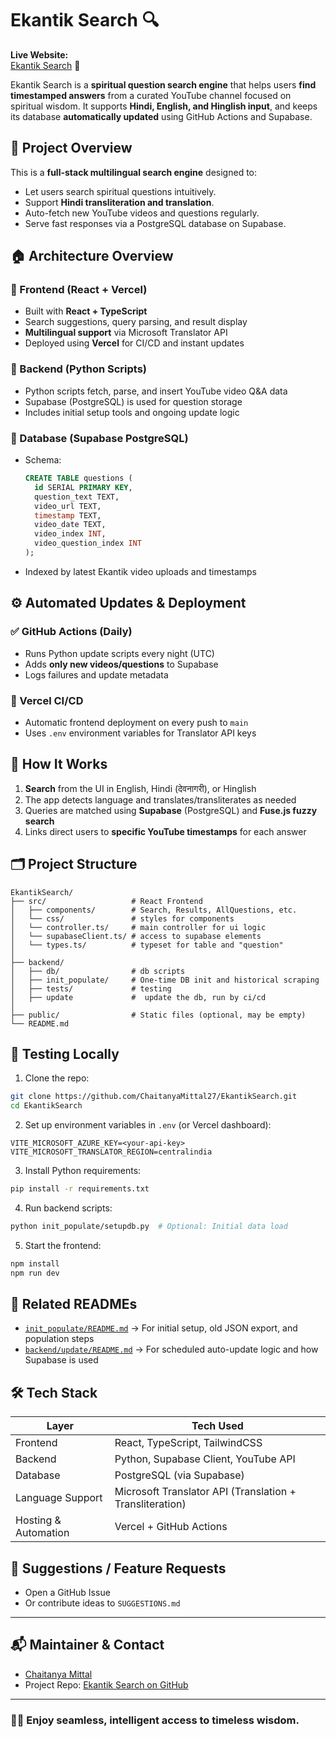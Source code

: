 # Ekantik Search 🔍

**Live Website:**  
[Ekantik Search](https://ekantiksearch.vercel.app/) 🚀

Ekantik Search is a **spiritual question search engine** that helps users **find timestamped answers** from a curated YouTube channel focused on spiritual wisdom. It supports **Hindi, English, and Hinglish input**, and keeps its database **automatically updated** using GitHub Actions and Supabase.

## 🌟 Project Overview

This is a **full-stack multilingual search engine** designed to:

- Let users search spiritual questions intuitively.
- Support **Hindi transliteration and translation**.
- Auto-fetch new YouTube videos and questions regularly.
- Serve fast responses via a PostgreSQL database on Supabase.

## 🏠 Architecture Overview

### 🔹 Frontend (React + Vercel)

- Built with **React + TypeScript**
- Search suggestions, query parsing, and result display
- **Multilingual support** via Microsoft Translator API
- Deployed using **Vercel** for CI/CD and instant updates

### 🔹 Backend (Python Scripts)

- Python scripts fetch, parse, and insert YouTube video Q&A data
- Supabase (PostgreSQL) is used for question storage
- Includes initial setup tools and ongoing update logic

### 🔹 Database (Supabase PostgreSQL)

- Schema:
  ```sql
  CREATE TABLE questions (
    id SERIAL PRIMARY KEY,
    question_text TEXT,
    video_url TEXT,
    timestamp TEXT,
    video_date TEXT,
    video_index INT,
    video_question_index INT
  );
  ```
- Indexed by latest Ekantik video uploads and timestamps

## ⚙️ Automated Updates & Deployment

### ✅ GitHub Actions (Daily)

- Runs Python update scripts every night (UTC)
- Adds **only new videos/questions** to Supabase
- Logs failures and update metadata

### 🚀 Vercel CI/CD

- Automatic frontend deployment on every push to `main`
- Uses `.env` environment variables for Translator API keys

## 🚀 How It Works

1. **Search** from the UI in English, Hindi (देवनागरी), or Hinglish
2. The app detects language and translates/transliterates as needed
3. Queries are matched using **Supabase** (PostgreSQL) and **Fuse.js fuzzy search**
4. Links direct users to **specific YouTube timestamps** for each answer

## 🗂 Project Structure

```plaintext
EkantikSearch/
├── src/                   # React Frontend
│   ├── components/        # Search, Results, AllQuestions, etc.
│   └── css/               # styles for components
│   └── controller.ts/     # main controller for ui logic
│   └── supabaseClient.ts/ # access to supabase elements
│   └── types.ts/          # typeset for table and "question"
│
├── backend/
│   ├── db/                # db scripts
│   ├── init_populate/     # One-time DB init and historical scraping
│   ├── tests/             # testing
│   ├── update             #  update the db, run by ci/cd
│
├── public/                # Static files (optional, may be empty)
└── README.md
```

## 🧪 Testing Locally

1. Clone the repo:

```bash
git clone https://github.com/ChaitanyaMittal27/EkantikSearch.git
cd EkantikSearch
```

2. Set up environment variables in `.env` (or Vercel dashboard):

```
VITE_MICROSOFT_AZURE_KEY=<your-api-key>
VITE_MICROSOFT_TRANSLATOR_REGION=centralindia
```

3. Install Python requirements:

```bash
pip install -r requirements.txt
```

4. Run backend scripts:

```bash
python init_populate/setupdb.py  # Optional: Initial data load
```

5. Start the frontend:

```bash
npm install
npm run dev
```

## 📁 Related READMEs

- [`init_populate/README.md`](init_populate/README.md) → For initial setup, old JSON export, and population steps
- [`backend/update/README.md`](backend/update/README.md) → For scheduled auto-update logic and how Supabase is used

## 🛠 Tech Stack

| Layer                | Tech Used                                                |
| -------------------- | -------------------------------------------------------- |
| Frontend             | React, TypeScript, TailwindCSS                           |
| Backend              | Python, Supabase Client, YouTube API                     |
| Database             | PostgreSQL (via Supabase)                                |
| Language Support     | Microsoft Translator API (Translation + Transliteration) |
| Hosting & Automation | Vercel + GitHub Actions                                  |

## 🧠 Suggestions / Feature Requests

- Open a GitHub Issue
- Or contribute ideas to `SUGGESTIONS.md`

---

## 📬 Maintainer & Contact

- [Chaitanya Mittal](https://github.com/ChaitanyaMittal27)
- Project Repo: [Ekantik Search on GitHub](https://github.com/ChaitanyaMittal27/EkantikSearch)

---

### 🙏🏼 Enjoy seamless, intelligent access to timeless wisdom.
